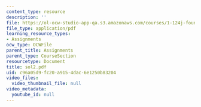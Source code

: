 ```yaml
---
content_type: resource
description: ''
file: https://ol-ocw-studio-app-qa.s3.amazonaws.com/courses/1-124j-foundations-of-software-engineering-fall-2000/c96a05d9fc20a9154dac6e1250b83204_sol2.pdf
file_type: application/pdf
learning_resource_types:
- Assignments
ocw_type: OCWFile
parent_title: Assignments
parent_type: CourseSection
resourcetype: Document
title: sol2.pdf
uid: c96a05d9-fc20-a915-4dac-6e1250b83204
video_files:
  video_thumbnail_file: null
video_metadata:
  youtube_id: null
---
```

